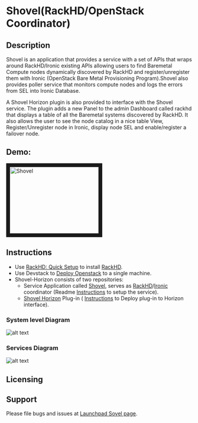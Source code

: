 # Shovel(RackHD/OpenStack Coordinator)

## Description
Shovel is an application that provides a service with a set of APIs that wraps around RackHD/Ironic existing APIs allowing users to find Baremetal Compute nodes dynamically  discovered by RackHD and register/unregister them with Ironic (OpenStack Bare Metal Provisioning Program).Shovel also provides poller service that monitors compute nodes and logs the errors from SEL into Ironic Database.

A Shovel Horizon plugin is also provided to interface with the Shovel service. The plugin adds a new Panel to the admin Dashboard called rackhd that displays a table of all the Baremetal systems discovered by RackHD. It also allows the user to see the node catalog in a nice table View, Register/Unregister node in Ironic, display node SEL and enable/register a failover node.

## Demo:
<a href="http://www.youtube.com/watch?feature=player_embedded&v=LluHht5ixTI" target="_blank"><img src="http://img.youtube.com/vi/LluHht5ixTI/0.jpg" 
alt="Shovel" width="240" height="180" border="10" /></a>

## Instructions
-  Use [RackHD: Quick Setup](http://rackhd.readthedocs.org/en/latest/getting_started.html) to install  [RackHD](https://github.com/RackHD/RackHD).
- Use Devstack to [Deploy Openstack](http://docs.openstack.org/developer/ironic/dev/dev-quickstart.html#deploying-ironic-with-devstack) to a single machine.
- Shovel-Horizon consists of two repositories:
  - Service Application called [Shovel](https://github.com/keedya/Shovel), serves as [RackHD](https://github.com/RackHD/RackHD)/[Ironic](https://wiki.openstack.org/wiki/Ironic) coordinator (Readme [Instructions](https://github.com/keedya/Shovel/blob/master/shovel_instructions.md) to setup the service). 
  - [Shovel Horizon](https://github.com/keedya/shovel-horizon-plugin) Plug-in ( [Instructions](https://github.com/keedya/shovel-horizon-plugin/blob/master/README.md) to Deploy plug-in to Horizon interface).

### System level Diagram
![alt text](https://github.com/keedya/Shovel/blob/master/snapshot/dev_config.PNG)

### Services Diagram
![alt text](https://github.com/keedya/Shovel/blob/master/snapshot/shovel_func.png)

## Licensing

## Support
Please file bugs and issues at [Launchpad Sovel page](https://launchpad.net/shovel).
